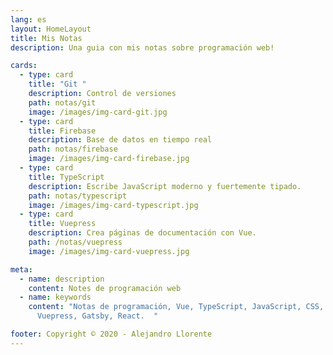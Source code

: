 ```yaml
---
lang: es
layout: HomeLayout
title: Mis Notas
description: Una guia con mis notas sobre programación web!

cards:
  - type: card
    title: "Git "
    description: Control de versiones
    path: notas/git
    image: /images/img-card-git.jpg
  - type: card
    title: Firebase
    description: Base de datos en tiempo real
    path: notas/firebase
    image: /images/img-card-firebase.jpg
  - type: card
    title: TypeScript
    description: Escribe JavaScript moderno y fuertemente tipado.
    path: notas/typescript
    image: /images/img-card-typescript.jpg
  - type: card
    title: Vuepress
    description: Crea páginas de documentación con Vue.
    path: /notas/vuepress
    image: /images/img-card-vuepress.jpg

meta:
  - name: description
    content: Notes de programación web
  - name: keywords
    content: "Notas de programación, Vue, TypeScript, JavaScript, CSS, HTML, Git,
      Vuepress, Gatsby, React.  "

footer: Copyright © 2020 - Alejandro Llorente
---
```

